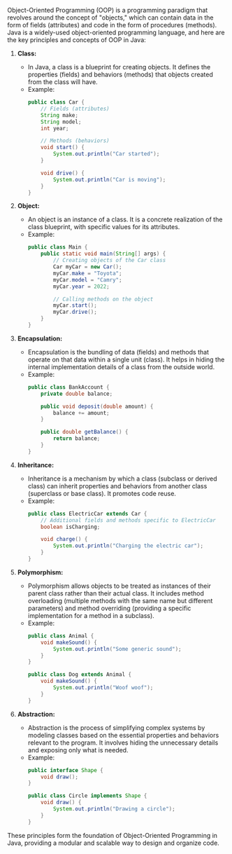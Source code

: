 Object-Oriented Programming (OOP) is a programming paradigm that revolves around the concept of "objects," which can contain data in the form of fields (attributes) and code in the form of procedures (methods). Java is a widely-used object-oriented programming language, and here are the key principles and concepts of OOP in Java:

1. **Class:**
   - In Java, a class is a blueprint for creating objects. It defines the properties (fields) and behaviors (methods) that objects created from the class will have.
   - Example:
     ```java
     public class Car {
         // Fields (attributes)
         String make;
         String model;
         int year;

         // Methods (behaviors)
         void start() {
             System.out.println("Car started");
         }

         void drive() {
             System.out.println("Car is moving");
         }
     }
     ```

2. **Object:**
   - An object is an instance of a class. It is a concrete realization of the class blueprint, with specific values for its attributes.
   - Example:
     ```java
     public class Main {
         public static void main(String[] args) {
             // Creating objects of the Car class
             Car myCar = new Car();
             myCar.make = "Toyota";
             myCar.model = "Camry";
             myCar.year = 2022;

             // Calling methods on the object
             myCar.start();
             myCar.drive();
         }
     }
     ```

3. **Encapsulation:**
   - Encapsulation is the bundling of data (fields) and methods that operate on that data within a single unit (class). It helps in hiding the internal implementation details of a class from the outside world.
   - Example:
     ```java
     public class BankAccount {
         private double balance;

         public void deposit(double amount) {
             balance += amount;
         }

         public double getBalance() {
             return balance;
         }
     }
     ```

4. **Inheritance:**
   - Inheritance is a mechanism by which a class (subclass or derived class) can inherit properties and behaviors from another class (superclass or base class). It promotes code reuse.
   - Example:
     ```java
     public class ElectricCar extends Car {
         // Additional fields and methods specific to ElectricCar
         boolean isCharging;

         void charge() {
             System.out.println("Charging the electric car");
         }
     }
     ```

5. **Polymorphism:**
   - Polymorphism allows objects to be treated as instances of their parent class rather than their actual class. It includes method overloading (multiple methods with the same name but different parameters) and method overriding (providing a specific implementation for a method in a subclass).
   - Example:
     ```java
     public class Animal {
         void makeSound() {
             System.out.println("Some generic sound");
         }
     }

     public class Dog extends Animal {
         void makeSound() {
             System.out.println("Woof woof");
         }
     }
     ```

6. **Abstraction:**
   - Abstraction is the process of simplifying complex systems by modeling classes based on the essential properties and behaviors relevant to the program. It involves hiding the unnecessary details and exposing only what is needed.
   - Example:
     ```java
     public interface Shape {
         void draw();
     }

     public class Circle implements Shape {
         void draw() {
             System.out.println("Drawing a circle");
         }
     }
     ```

These principles form the foundation of Object-Oriented Programming in Java, providing a modular and scalable way to design and organize code.